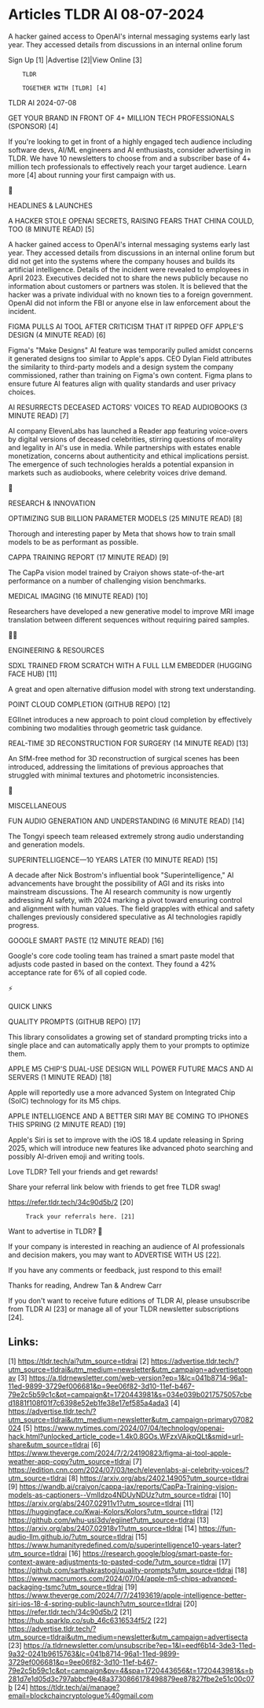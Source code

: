 # Articles TLDR AI 08-07-2024

A hacker gained access to OpenAI's internal messaging systems early
last year. They accessed details from discussions in an internal
online forum  

 Sign Up [1] |Advertise [2]|View Online [3] 

		TLDR 

		TOGETHER WITH [TLDR] [4]

TLDR AI 2024-07-08

 GET YOUR BRAND IN FRONT OF 4+ MILLION TECH PROFESSIONALS (SPONSOR)
[4] 

 If you're looking to get in front of a highly engaged tech audience
including software devs, AI/ML engineers and AI enthusiasts, consider
advertising in TLDR. We have 10 newsletters to choose from and a
subscriber base of 4+ million tech professionals to effectively reach
your target audience. Learn more [4] about running your first campaign
with us. 

🚀 

HEADLINES & LAUNCHES

 A HACKER STOLE OPENAI SECRETS, RAISING FEARS THAT CHINA COULD, TOO (8
MINUTE READ) [5] 

 A hacker gained access to OpenAI's internal messaging systems early
last year. They accessed details from discussions in an internal
online forum but did not get into the systems where the company houses
and builds its artificial intelligence. Details of the incident were
revealed to employees in April 2023. Executives decided not to share
the news publicly because no information about customers or partners
was stolen. It is believed that the hacker was a private individual
with no known ties to a foreign government. OpenAI did not inform the
FBI or anyone else in law enforcement about the incident. 

 FIGMA PULLS AI TOOL AFTER CRITICISM THAT IT RIPPED OFF APPLE'S DESIGN
(4 MINUTE READ) [6] 

 Figma's "Make Designs" AI feature was temporarily pulled amidst
concerns it generated designs too similar to Apple's apps. CEO Dylan
Field attributes the similarity to third-party models and a design
system the company commissioned, rather than training on Figma's own
content. Figma plans to ensure future AI features align with quality
standards and user privacy choices. 

 AI RESURRECTS DECEASED ACTORS' VOICES TO READ AUDIOBOOKS (3 MINUTE
READ) [7] 

 AI company ElevenLabs has launched a Reader app featuring voice-overs
by digital versions of deceased celebrities, stirring questions of
morality and legality in AI's use in media. While partnerships with
estates enable monetization, concerns about authenticity and ethical
implications persist. The emergence of such technologies heralds a
potential expansion in markets such as audiobooks, where celebrity
voices drive demand. 

🧠 

RESEARCH & INNOVATION

 OPTIMIZING SUB BILLION PARAMETER MODELS (25 MINUTE READ) [8] 

 Thorough and interesting paper by Meta that shows how to train small
models to be as performant as possible. 

 CAPPA TRAINING REPORT (17 MINUTE READ) [9] 

 The CapPa vision model trained by Craiyon shows state-of-the-art
performance on a number of challenging vision benchmarks. 

 MEDICAL IMAGING (16 MINUTE READ) [10] 

 Researchers have developed a new generative model to improve MRI
image translation between different sequences without requiring paired
samples. 

🧑‍💻 

ENGINEERING & RESOURCES

 SDXL TRAINED FROM SCRATCH WITH A FULL LLM EMBEDDER (HUGGING FACE HUB)
[11] 

 A great and open alternative diffusion model with strong text
understanding. 

 POINT CLOUD COMPLETION (GITHUB REPO) [12] 

 EGIInet introduces a new approach to point cloud completion by
effectively combining two modalities through geometric task guidance. 

 REAL-TIME 3D RECONSTRUCTION FOR SURGERY (14 MINUTE READ) [13] 

 An SfM-free method for 3D reconstruction of surgical scenes has been
introduced, addressing the limitations of previous approaches that
struggled with minimal textures and photometric inconsistencies. 

🎁 

MISCELLANEOUS

 FUN AUDIO GENERATION AND UNDERSTANDING (6 MINUTE READ) [14] 

 The Tongyi speech team released extremely strong audio understanding
and generation models. 

 SUPERINTELLIGENCE—10 YEARS LATER (10 MINUTE READ) [15] 

 A decade after Nick Bostrom's influential book "Superintelligence,"
AI advancements have brought the possibility of AGI and its risks into
mainstream discussions. The AI research community is now urgently
addressing AI safety, with 2024 marking a pivot toward ensuring
control and alignment with human values. The field grapples with
ethical and safety challenges previously considered speculative as AI
technologies rapidly progress. 

 GOOGLE SMART PASTE (12 MINUTE READ) [16] 

 Google's core code tooling team has trained a smart paste model that
adjusts code pasted in based on the context. They found a 42%
acceptance rate for 6% of all copied code. 

⚡ 

QUICK LINKS

 QUALITY PROMPTS (GITHUB REPO) [17] 

 This library consolidates a growing set of standard prompting tricks
into a single place and can automatically apply them to your prompts
to optimize them. 

 APPLE M5 CHIP'S DUAL-USE DESIGN WILL POWER FUTURE MACS AND AI SERVERS
(1 MINUTE READ) [18] 

 Apple will reportedly use a more advanced System on Integrated Chip
(SoIC) technology for its M5 chips. 

 APPLE INTELLIGENCE AND A BETTER SIRI MAY BE COMING TO IPHONES THIS
SPRING (2 MINUTE READ) [19] 

 Apple's Siri is set to improve with the iOS 18.4 update releasing in
Spring 2025, which will introduce new features like advanced photo
searching and possibly AI-driven emoji and writing tools. 

Love TLDR? Tell your friends and get rewards!

 Share your referral link below with friends to get free TLDR swag! 

 https://refer.tldr.tech/34c90d5b/2 [20] 

		 Track your referrals here. [21] 

Want to advertise in TLDR? 📰

 If your company is interested in reaching an audience of AI
professionals and decision makers, you may want to ADVERTISE WITH US
[22]. 

 If you have any comments or feedback, just respond to this email! 

Thanks for reading, 
Andrew Tan & Andrew Carr 

If you don't want to receive future editions of TLDR AI, please
unsubscribe from TLDR AI [23] or manage all of your TLDR newsletter
subscriptions [24]. 

 

Links:
------
[1] https://tldr.tech/ai?utm_source=tldrai
[2] https://advertise.tldr.tech/?utm_source=tldrai&utm_medium=newsletter&utm_campaign=advertisetopnav
[3] https://a.tldrnewsletter.com/web-version?ep=1&lc=041b8714-96a1-11ed-9899-3729ef006681&p=9ee06f82-3d10-11ef-b467-79e2c5b59c1c&pt=campaign&t=1720443981&s=034e039b0217575057cbed1881f108f01f7c6398e52eb1fe38e17ef585a4ada3
[4] https://advertise.tldr.tech/?utm_source=tldrai&utm_medium=newsletter&utm_campaign=primary07082024
[5] https://www.nytimes.com/2024/07/04/technology/openai-hack.html?unlocked_article_code=1.4k0.8GOs.WFzxVAjkpQLt&smid=url-share&utm_source=tldrai
[6] https://www.theverge.com/2024/7/2/24190823/figma-ai-tool-apple-weather-app-copy?utm_source=tldrai
[7] https://edition.cnn.com/2024/07/03/tech/elevenlabs-ai-celebrity-voices/?utm_source=tldrai
[8] https://arxiv.org/abs/2402.14905?utm_source=tldrai
[9] https://wandb.ai/craiyon/cappa-jax/reports/CapPa-Training-vision-models-as-captioners--Vmlldzo4NDUyNDUz?utm_source=tldrai
[10] https://arxiv.org/abs/2407.02911v1?utm_source=tldrai
[11] https://huggingface.co/Kwai-Kolors/Kolors?utm_source=tldrai
[12] https://github.com/whu-usi3dv/egiinet?utm_source=tldrai
[13] https://arxiv.org/abs/2407.02918v1?utm_source=tldrai
[14] https://fun-audio-llm.github.io/?utm_source=tldrai
[15] https://www.humanityredefined.com/p/superintelligence10-years-later?utm_source=tldrai
[16] https://research.google/blog/smart-paste-for-context-aware-adjustments-to-pasted-code/?utm_source=tldrai
[17] https://github.com/sarthakrastogi/quality-prompts?utm_source=tldrai
[18] https://www.macrumors.com/2024/07/04/apple-m5-chips-advanced-packaging-tsmc?utm_source=tldrai
[19] https://www.theverge.com/2024/7/7/24193619/apple-intelligence-better-siri-ios-18-4-spring-public-launch?utm_source=tldrai
[20] https://refer.tldr.tech/34c90d5b/2
[21] https://hub.sparklp.co/sub_46c6316534f5/2
[22] https://advertise.tldr.tech/?utm_source=tldrai&utm_medium=newsletter&utm_campaign=advertisecta
[23] https://a.tldrnewsletter.com/unsubscribe?ep=1&l=eedf6b14-3de3-11ed-9a32-0241b9615763&lc=041b8714-96a1-11ed-9899-3729ef006681&p=9ee06f82-3d10-11ef-b467-79e2c5b59c1c&pt=campaign&pv=4&spa=1720443656&t=1720443981&s=b281d7e1d05d3c797abbcf9e48a3730866178498879ee87827fbe2e51c00c07b
[24] https://tldr.tech/ai/manage?email=blockchaincryptologue%40gmail.com